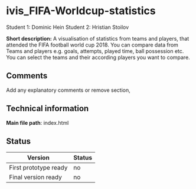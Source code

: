 # ivis_FIFA-Worldcup-statistics

Student 1: Dominic Hein
Student 2: Hristian Stoilov

**Short description:**
 A visualisation of statistics from teams and players, that  attended the FIFA football world cup 2018. You can compare data from Teams and players e.g. goals, attempts, played time, ball possession etc.
 You can select the teams and their according  players you want to compare.

## Comments
Add any explanatory comments or remove section,

## Technical information
**Main file path**: index.html


## Status
|Version|Status|
|--|--|
|First prototype ready | no |
|Final version ready  | no |